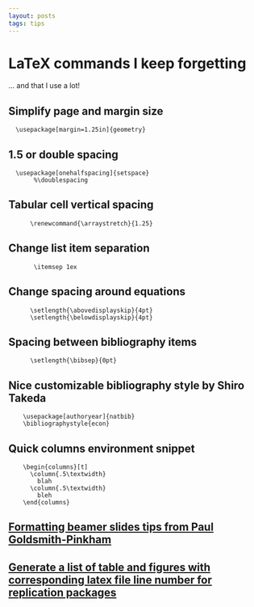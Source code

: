 ```yaml
---
layout: posts
tags: tips
---
```



# LaTeX commands I keep forgetting

... and that I use a lot!

## Simplify page and margin size

      \usepackage[margin=1.25in]{geometry}

## 1.5 or double spacing

      \usepackage[onehalfspacing]{setspace}
           %\doublespacing

## Tabular cell vertical spacing

          \renewcommand{\arraystretch}{1.25}

## Change list item separation

           \itemsep 1ex      

## Change spacing around equations

          \setlength{\abovedisplayskip}{4pt}
          \setlength{\belowdisplayskip}{4pt}

## Spacing between bibliography items

          \setlength{\bibsep}{0pt}  

## Nice customizable bibliography style by Shiro Takeda

        \usepackage[authoryear]{natbib}
        \bibliographystyle{econ}

## Quick columns environment snippet

        \begin{columns}[t]
          \column{.5\textwidth}
            blah
          \column{.5\textwidth}
            bleh
        \end{columns}
        

## [Formatting beamer slides tips from Paul Goldsmith-Pinkham](https://github.com/paulgp/beamer-tips)

## [Generate a list of table and figures with corresponding latex file line number for replication packages](https://twitter.com/andreamoro/status/1400892405679902724?s=20) 
